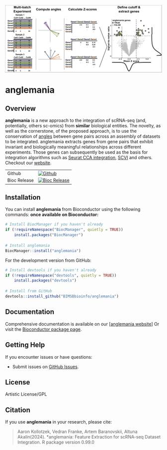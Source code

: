 <img src="man/figures/graphical_abstract.png" align="center" alt="logo" width="2000" style = "border: none; float: center ;">

# anglemania
## Overview
**anglemania** is a new approach to the integration of scRNA-seq (and, potentially, others sc-omics) from **similar** biological entities.
The novelty, as well as the cornerstone, of the proposed approach, is to use the conservation of [angles](https://arxiv.org/abs/1306.0256) between gene pairs across an assembly of datasets to be integrated.
anglemania extracts genes from gene pairs that exhibit invariant and biologically meaningful relationships across different experiments. Those genes can subsequently be used as the basis for integration algorithms such as [Seurat CCA integration](https://satijalab.org/seurat/reference/ccaintegration), [SCVI](https://docs.scvi-tools.org/en/stable/api/reference/scvi.model.SCVI.html) and others.
Checkout our [website](https://bioinformatics.mdc-berlin.de/anglemania).

|  |  | 
| - | - |
| Github | [![Github](https://github.com/BIMSBbioinfo/anglemania/actions/workflows/R-CMD-check.yaml/badge.svg)](https://github.com/BIMSBbioinfo/anglemania/actions/workflows/R-CMD-check.yaml) |
| Bioc Release | [![Bioc Release](https://bioconductor.org/shields/years-in-bioc/anglemania.svg)](https://bioconductor.org/packages/anglemania)




## Installation

You can install **anglemania** from Bioconductor using the following commands:
**once available on Bioconductor:**

```r
# Install BiocManager if you haven't already
if (!requireNamespace("BiocManager", quietly = TRUE))
    install.packages("BiocManager")

# Install anglemania
BiocManager::install("anglemania")
```

For the development version from GitHub:

```r
# Install devtools if you haven't already
if (!requireNamespace("devtools", quietly = TRUE))
    install.packages("devtools")

# Install from GitHub
devtools::install_github("BIMSBbioinfo/anglemania")
```


## Documentation

Comprehensive documentation is available on our [[anglemania website](https://bioinformatics.mdc-berlin.de/anglemania)]
Or visit the [Bioconductor package page](https://bioconductor.org/packages/anglemania).

## Getting Help

If you encounter issues or have questions:

- Submit issues on [GitHub Issues](https://github.com/BIMSBbioinfo/anglemania/issues).

## License

Artistic License/GPL

## Citation

If you use **anglemania** in your research, please cite:

> Aaron Kollotzek, Vedran Franke, Artem Baranovskii, Altuna Akalin(2024). *anglemania: Feature Extraction for scRNA-seq Dataset Integration. R package version 0.99.0




